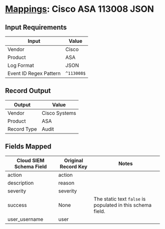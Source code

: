 # [Mappings](README.md): Cisco ASA 113008 JSON

## Input Requirements

|Input|Value|
|-----|-----|
|Vendor|Cisco|
|Product|ASA|
|Log Format|JSON|
|Event ID Regex Pattern|`^113008$`|

## Record Output

|Output|Value|
|------|-----|
|Vendor|Cisco Systems|
|Product|ASA|
|Record Type|Audit|

## Fields Mapped

|Cloud SIEM Schema Field|Original Record Key|Notes|
|-----------------------|-------------------|-----|
|action|action||
|description|reason||
|severity|severity||
|success|None|The static text `false` is populated in this schema field.|
|user_username|user||

